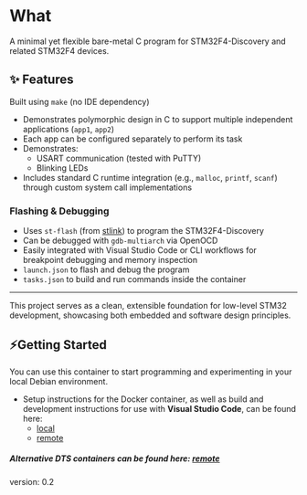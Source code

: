 
# What

A minimal yet flexible bare-metal C program for STM32F4-Discovery and related STM32F4 devices.

## ✨ Features

   Built using `make` (no IDE dependency)
-   Demonstrates polymorphic design in C to support multiple independent applications (`app1`, `app2`)
-   Each app can be configured separately to perform its task
-   Demonstrates:
    - USART communication (tested with PuTTY)
    - Blinking LEDs
-   Includes standard C runtime integration (e.g., `malloc`, `printf`, `scanf`) through custom system call implementations

### Flashing & Debugging

-   Uses `st-flash` (from [stlink](https://github.com/stlink-org/stlink)) to program the STM32F4-Discovery
-   Can be debugged with `gdb-multiarch` via OpenOCD
-   Easily integrated with Visual Studio Code or CLI workflows for breakpoint debugging and memory inspection
  - `launch.json` to flash and debug the program
  - `tasks.json` to build and run commands inside the container
---

This project serves as a clean, extensible foundation for low-level STM32 development, showcasing both embedded and software design principles.

## ⚡Getting Started

You can use this container to start programming and experimenting in your local Debian environment.

- Setup instructions for the Docker container, as well as build and development instructions for use with **Visual Studio Code**, can be found here:
  - [local](./Howtos/howto_create_a_dev_container)
  - [remote](https://nicojane.github.io/STM32F4/Howtos/howto_create_A_dev_container)

##### *Alternative DTS containers can be found here: [remote](https://nicojane.github.io/Docker-Template-Stacks-Home/)*

version: 0.2
